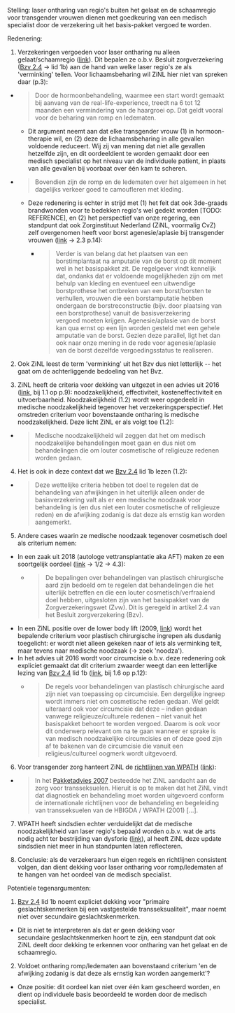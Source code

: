 Stelling: laser ontharing van regio's buiten het gelaat en de schaamregio voor transgender vrouwen dienen met goedkeuring van een medisch specialist door de verzekering uit het basis-pakket vergoed te worden.

Redenering:
1. Verzekeringen vergoeden voor laser ontharing nu alleen gelaat/schaamregio ([link](https://www.zorginstituutnederland.nl/publicaties/standpunten/2008/09/22/epilatie-bij-transseksuelen-van-perineo-scrotaal-vaginaal-gebied-en-gezicht-en-hals-is-een-te-verzekeren-prestatie-romp-en-ledematen-in-de-regel-niet)). Dit bepalen ze o.b.v. Besluit zorgverzekering ([Bzv 2.4](https://wetten.overheid.nl/jci1.3:c:BWBR0018492&hoofdstuk=2&paragraaf=1&artikel=2.4&z=2020-01-01&g=2020-01-01) -> lid 1b) aan de hand van welke laser regio's ze als 'verminking' tellen. Voor lichaamsbeharing wil ZiNL hier niet van spreken daar (p.3):
- > Door de hormoonbehandeling, waarmee een start wordt gemaakt bij aanvang van de real-life-experience, treedt na 6 tot 12 maanden een vermindering van de haargroei op. Dat geldt vooral voor de beharing van romp en ledematen.
  - Dit argument neemt aan dat elke transgender vrouw (1) in hormoon-therapie wil, en (2) deze de lichaamsbeharing in alle gevallen voldoende reduceert. Wij zij van mening dat niet alle gevallen hetzelfde zijn, en dit oordeeldient te worden gemaakt door een medisch specialist op het niveau van de individuele patient, in plaats van alle gevallen bij voorbaat over één kam te scheren.
- > Bovendien zijn de romp en de ledematen over het algemeen in het dagelijks verkeer goed te camoufleren met kleding.
  - Deze redenering is echter in strijd met (1) het feit dat ook 3de-graads brandwonden voor te bedekken regio's wel gedekt worden [TODO: REFERENCE], en (2) het perspectief van onze regering, een standpunt dat ook Zorginstituut Nederland (ZiNL, voormalig CvZ) zelf overgenomen heeft voor borst agenesie/aplasie bij transgender vrouwen ([link](https://www.zorginstituutnederland.nl/publicaties/adviezen/2016/03/31/advies-uitbreiding-basispakket-zvw-met-enkele-behandelingen-van-plastisch-chirurgische-aard-en-medisch-noodzakelijke-circumcisie) -> 2.3 p.14):
    - > Verder is van belang dat het plaatsen van een borstimplantaat na amputatie van de borst op dit moment wel in het basispakket zit. De regelgever vindt kennelijk dat, ondanks dat er voldoende mogelijkheden zijn om met behulp van kleding en eventueel een uitwendige borstprothese het ontbreken van een borst/borsten te verhullen, vrouwen die een borstamputatie hebben ondergaan de borstreconstructie (bijv. door plaatsing van een borstprothese) vanuit de basisverzekering vergoed moeten krijgen. Agenesie/aplasie van de borst kan qua ernst op een lijn worden gesteld met een gehele amputatie van de borst. Gezien deze parallel, ligt het dan ook naar onze mening in de rede voor agenesie/aplasie van de borst dezelfde vergoedingsstatus te realiseren.

2. Ook ZiNL leest de term 'verminking' uit het Bzv dus niet letterlijk -- het gaat om de achterliggende bedoeling van het Bvz.

3. ZiNL heeft de criteria voor dekking van uitgezet in een advies uit 2016 ([link](https://www.zorginstituutnederland.nl/publicaties/adviezen/2016/03/31/advies-uitbreiding-basispakket-zvw-met-enkele-behandelingen-van-plastisch-chirurgische-aard-en-medisch-noodzakelijke-circumcisie), bij 1.1 op p.9): noodzakelijkheid, effectiviteit, kosteneffectiviteit en uitvoerbaarheid. Noodzakelijkheid (1.2) wordt weer opgedeeld in medische noodzakelijkheid tegenover het verzekeringsperspectief. Het omstreden criterium voor bovenstaande ontharing is medische noodzakelijkheid. Deze licht ZiNL er als volgt toe (1.2):
- > Medische noodzakelijkheid wil zeggen dat het om medisch noodzakelijke behandelingen moet gaan en dus niet om behandelingen die om louter cosmetische of religieuze redenen worden gedaan.

4. Het is ook in deze context dat we [Bzv 2.4](https://wetten.overheid.nl/jci1.3:c:BWBR0018492&hoofdstuk=2&paragraaf=1&artikel=2.4&z=2020-01-01&g=2020-01-01) lid 1b lezen (1.2):
- > Deze wettelijke criteria hebben tot doel te regelen dat de behandeling van afwijkingen in het uiterlijk alleen onder de basisverzekering valt als er een medische noodzaak voor behandeling is (en dus niet een louter cosmetische of religieuze reden) en de afwijking zodanig is dat deze als ernstig kan worden aangemerkt.

5. Andere cases waarin ze medische noodzaak tegenover cosmetisch doel als criterium nemen:
  - In een zaak uit 2018 (autologe vettransplantatie aka AFT) maken ze een soortgelijk oordeel ([link](https://www.zorginstituutnederland.nl/publicaties/standpunten/2018/08/01/autologe-vettransplantatie-lipofilling-bij-partiele-defecten-van-de-borst) -> 1/2 -> 4.3):
    - > De bepalingen over behandelingen van plastisch chirurgische aard zijn bedoeld om te regelen dat behandelingen die het uiterlijk betreffen en die een louter cosmetisch/verfraaiend doel hebben, uitgesloten zijn van het basispakket van de Zorgverzekeringswet (Zvw). Dit is geregeld in artikel 2.4 van het Besluit zorgverzekering (Bzv).
  - In een ZiNL positie over de lower body lift (2009, [link](https://www.zorginstituutnederland.nl/publicaties/standpunten/2009/11/16/plastische-chirurgie-ter-verbetering-van-de-lichaamscontour-zoals-de-lower-body-lift-bij-patienten-met-extreem-gewichtsverlies-is-een-te-verzekeren-prestatie)) wordt het bepalende criterium voor plastisch chirurgische ingrepen als dusdanig toegelicht: er wordt niet alleen gekeken naar of iets als verminking telt, maar tevens naar medische noodzaak (-> zoek 'noodza').
  - In het advies uit 2016 wordt voor circumcisie o.b.v. deze redenering ook expliciet gemaakt dat dit criterium zwaarder weegt dan een letterlijke lezing van [Bzv 2.4](https://wetten.overheid.nl/jci1.3:c:BWBR0018492&hoofdstuk=2&paragraaf=1&artikel=2.4&z=2020-01-01&g=2020-01-01) lid 1b ([link](https://www.zorginstituutnederland.nl/publicaties/adviezen/2016/03/31/advies-uitbreiding-basispakket-zvw-met-enkele-behandelingen-van-plastisch-chirurgische-aard-en-medisch-noodzakelijke-circumcisie), bij 1.6 op p.12):
    - > De regels voor behandelingen van plastisch chirurgische aard zijn niet van toepassing op circumcisie. Een dergelijke ingreep wordt immers niet om cosmetische reden gedaan. Wel geldt uiteraard ook voor circumcisie dat deze – indien gedaan vanwege religieuze/culturele redenen – niet vanuit het basispakket behoort te worden vergoed. Daarom is ook voor dit onderwerp relevant om na te gaan wanneer er sprake is van medisch noodzakelijke circumcisies en of deze goed zijn af te bakenen van de circumcisie die vanuit een religieus/cultureel oogmerk wordt uitgevoerd.

6. Voor transgender zorg hanteert ZiNL de [richtlijnen van WPATH](https://wpath.org/publications/soc) ([link](https://www.zorginstituutnederland.nl/publicaties/standpunten/2008/03/25/zorg-in-verband-met-transseksualiteit-die-niet-in-een-gespecialiseerd-centrum-wordt-verricht-moet-voldoen-aan-de-internationale-richtlijn-en-onder-regie-staan-van-een-deskundige-psychiater-psycholoog)):
- > In het [Pakketadvies 2007](https://www.zorginstituutnederland.nl/binaries/zinl/documenten/adviezen/2007/03/27/pakketadvies-2007/Pakketadvies+2007.pdf) besteedde het ZiNL aandacht aan de zorg voor transseksuelen. Hieruit is op te maken dat het ZiNL vindt dat diagnostiek en behandeling moet worden uitgevoerd conform de internationale richtlijnen voor de behandeling en begeleiding van transseksuelen van de HBIGDA / WPATH (2001) [...].

7. WPATH heeft sindsdien echter verduidelijkt dat de medische noodzakelijkheid van laser regio's bepaald worden o.b.v. wat de arts nodig acht ter bestrijding van dysforie ([link](https://s3.amazonaws.com/amo_hub_content/Association140/files/Letter%20Re_Medical%20Necessity%20of%20Electrolysis_7-15-15.pdf)), al heeft ZiNL deze update sindsdien niet meer in hun standpunten laten reflecteren.

8. Conclusie: als de verzekeraars hun eigen regels en richtlijnen consistent volgen, dan dient dekking voor laser ontharing voor romp/ledematen af te hangen van het oordeel van de medisch specialist.


Potentiele tegenargumenten:

1. [Bzv 2.4](https://wetten.overheid.nl/jci1.3:c:BWBR0018492&hoofdstuk=2&paragraaf=1&artikel=2.4&z=2020-01-01&g=2020-01-01) lid 1b noemt expliciet dekking voor "primaire geslachtskenmerken bij een vastgestelde transseksualiteit", maar noemt niet over secundaire geslachtskenmerken.
  - Dit is niet te interpreteren als dat er geen dekking voor secundaire geslachtskenmerken hoort te zijn, een standpunt dat ook ZiNL deelt door dekking te erkennen voor ontharing van het gelaat en de schaamregio.
2. Voldoet ontharing romp/ledematen aan bovenstaand criterium 'en de afwijking zodanig is dat deze als ernstig kan worden aangemerkt'?
  - Onze positie: dit oordeel kan niet over één kam gescheerd worden, en dient op individuele basis beoordeeld te worden door de medisch specialist.
